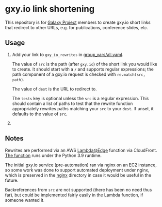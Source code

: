 # gxy.io link shortening

This repository is for [Galaxy Project](https://galaxyproject.org/) members to create gxy.io short links that redirect
to other URLs, e.g. for publications, conference slides, etc.

## Usage

1. Add your link to `gxy_io_rewrites` in [group_vars/all.yaml](group_vars/all.yaml).

    The value of `src` is the path (after `gxy.io`) of the short link you would like to create. It should start with a
    `/` and supports regular expressions; the path component of a gxy.io request is checked with `re.match(src, path)`.

    The value of `dest` is the URL to redirect to.

    The `tests` key is optional unless the `src` is a regular expression. This should contain a list of paths to test
    that the rewrite function appropriately rewrites paths matching your `src` to your `dest`. If unset, it defaults to
    the value of `src`.

2. 

## Notes

Rewrites are performed via an AWS [Lambda@Edge](https://aws.amazon.com/lambda/edge/) function via CloudFront. [The
function](templates/lambda_function.py.j2) runs under the Python 3.9 runtime.

The initial gxy.io service (pre-automation) ran via nginx on an EC2 instance, so some work was done to support
automated deployment under nginx, which is preserved in the [nginx](nginx/) directory in case it would be useful in the
future.

Backreferences from `src` are not supported (there has been no need thus far), but could be implemented fairly easily in
the Lambda function, if someone wanted it.

